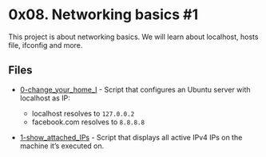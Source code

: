 # 0x08. Networking basics #1

This project is about networking basics. We will learn about localhost, hosts file, ifconfig and more.

## Files

- [0-change_your_home_I](./0-change_your_home_IP) - Script that configures an Ubuntu server with localhost as IP:
  - localhost resolves to `127.0.0.2`
  - facebook.com resolves to `8.8.8.8`

- [1-show_attached_IPs](./1-show_attached_IPs) - Script that displays all active IPv4 IPs on the machine it’s executed on.